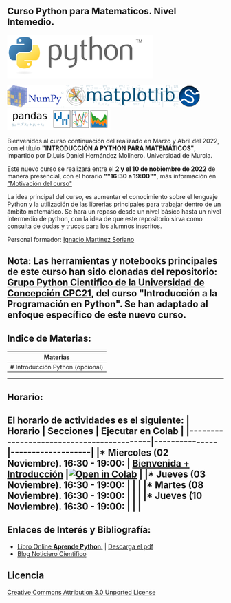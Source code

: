 
## Curso Python para Matematicos. Nivel Intemedio.

[![Python](./images/Python_logo_and_wordmark.png)](https://www.python.org)


[![Numpy](./images/NumPy_logo.png)](https://www.numpy.org)[![Matplotlib](./images/Matplotlib_logo.png)](https://matplotlib.org)[![Scipy](./images/scipy.png)](https://scipy.org)[![Pandas](./images/Pandas_logo.png)](https://pandas.pydata.org)

Bienvenidos al curso continuación del realizado en Marzo y Abril del 2022, con el título **"INTRODUCCIÓN A PYTHON PARA MATEMÁTICOS"**, impartido por D.Luis Daniel Hernández Molinero. Universidad de Murcia.

Este nuevo curso se realizará entre el **2 y el 10 de nobiembre de 2022** de manera presencial, con el horario **""16:30 a 19:00""**, más información en ["Motivación del curso"](./extras/Motivacion.md)

La idea principal del curso, es aumentar el conocimiento sobre el lenguaje Python y la utilización de las librerias principales para trabajar dentro de un ámbito matemático. Se hará un repaso desde un nivel básico hasta un nivel intermedio de python, con la idea de que este repositorio sirva como consulta de dudas y trucos para los alumnos inscritos.

Personal formador: [Ignacio Martínez Soriano](https://www.linkedin.com/in/imsoriano/)

Nota:
**Las herramientas y notebooks principales de este curso han sido clonadas del repositorio:** [Grupo Python Cientifico de la Universidad de Concepción CPC21](https://github.com/PythonUdeC/CPC21), del curso **"Introducción a la Programación en Python"**. Se han adaptado al enfoque específico de este nuevo curso.
-------------
## Indice de Materias:
| Materias                                 |  
|------------------------------------------|
| # Introducción Python (opcional) |

-------------
## Horario:


El horario de actividades es el siguiente:
| Horario                                  | Secciones     | Ejecutar en Colab |
|------------------------------------------|---------------|-------------------|
|* Miercoles (02 Noviembre). 16:30 - 19:00: | [Bienvenida + Introducción](https://github.com/NachusS/Curso-Python-para-Matematicos-Nivel-Intermedio/blob/main/extras/00-Introduccion.md) |[![Open in Colab](https://colab.research.google.com/assets/colab-badge.svg)](https://colab.research.google.com/github/NachusS/Curso-Python-para-Matematicos-Nivel-Intermedio/blob/main/notebooks/00-Computacion-Cientifica-con-Python.ipynb) |
|* Jueves (03 Noviembre). 16:30 - 19:00:    |  | |
|* Martes (08 Noviembre). 16:30 - 19:00:    |  | |
|* Jueves (10 Noviembre). 16:30 - 19:00:    |  | |
----------------------
## Enlaces de Interés y Bibliografía:
* [Libro Online **Aprende Python**.](https://aprendepython.es/) | [Descarga el pdf](https://aprendepython.es/_downloads/907b5202c1466977a8d6bd3a2641453f/aprendepython.pdf)
* [Blog Noticiero Cientifico](https://astrojuanlu.substack.com/)

## Licencia
[Creative Commons Attribution 3.0 Unported License](http://creativecommons.org/licenses/by/3.0/deed.es)



